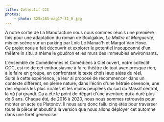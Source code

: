 ```yaml
---
title: Collectif CCC
photos:
    - photo: 325x283-mag17-32_0.jpg
---
```


À notre sortie de La Manufacture nous nous sommes réunis une première fois pour une adaptation du roman de Boulgakov, *Le Maître et Marguerite*, mis en scène sur un parking par Loïc Le Manac'h et Margot Van Hove.\
Ce projet nous a fait découvrir et explorer le potentiel insoupçonné d'un théâtre in situ, à même le goudron et les murs des immeubles environnants.

L’ensemble de Comédiennes et Comédiens à Ciel ouvert, notre collectif CCC, est né de cet enthousiasme à faire théâtre de tout avec presque rien, à le faire en groupe, en confrontant le texte choisi aux aléas du réel.\
Suite à cette expérience, je leur ai proposé de recommencer dans un contexte différent, en pleine nature, dans l'écrin d'une hêtraie cévenole, une des régions les plus rurales et les moins peuplées du sud du Massif central, là où j'ai grandi. Ça a été le point de départ d'une aventure qui a duré plus de 6 ans. Chaque été, de 2016 à 2020, nous nous sommes retrouvés pour monter un acte de Platonov. Il nous aura donc fallu cinq étés pour traverser toute la pièce et aboutir à la version que nous allons déployer cet automne dans une forêt genevoise.
